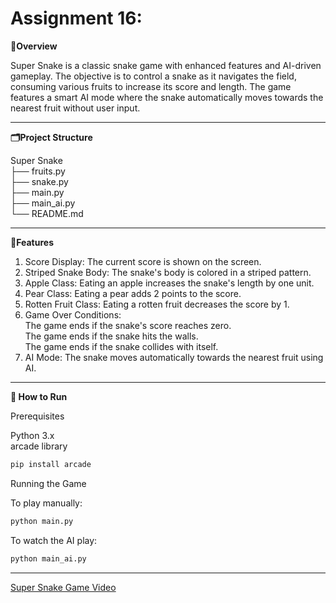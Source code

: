 # Assignment 16: 

**📖Overview**

Super Snake is a classic snake game with enhanced features and AI-driven gameplay. The objective is to control a snake as it navigates the field, consuming various fruits to increase its score and length. The game features a smart AI mode where the snake automatically moves towards the nearest fruit without user input.

___

**🗂️Project Structure**

Super Snake <br>
├── fruits.py <br>
├── snake.py <br>
├── main.py <br>
├── main_ai.py <br>
└── README.md <br>

____

**🧩Features**

1. Score Display: The current score is shown on the screen.
2. Striped Snake Body: The snake's body is colored in a striped pattern.
3. Apple Class:
Eating an apple increases the snake's length by one unit.
4. Pear Class:
Eating a pear adds 2 points to the score. 
5. Rotten Fruit Class:
Eating a rotten fruit decreases the score by 1.
6. Game Over Conditions: <br>
The game ends if the snake's score reaches zero. <br>
The game ends if the snake hits the walls. <br>
The game ends if the snake collides with itself.
7. AI Mode: The snake moves automatically towards the nearest fruit using AI.

____

**🚀 How to Run**

Prerequisites

Python 3.x <br>
arcade library

```python
pip install arcade
```


Running the Game

To play manually:

```python
python main.py
```

To watch the AI play:

```python
python main_ai.py
``` 

____

[Super Snake Game Video](Video/Snake.mp4)



